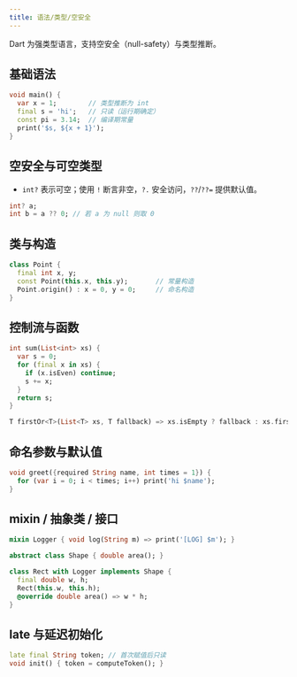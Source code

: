 ```yaml
---
title: 语法/类型/空安全
---
```


Dart 为强类型语言，支持空安全（null-safety）与类型推断。

## 基础语法

```dart
void main() {
  var x = 1;        // 类型推断为 int
  final s = 'hi';   // 只读（运行期确定）
  const pi = 3.14;  // 编译期常量
  print('$s, ${x + 1}');
}
```

## 空安全与可空类型

- `int?` 表示可空；使用 `!` 断言非空，`?.` 安全访问，`??`/`??=` 提供默认值。

```dart
int? a;
int b = a ?? 0; // 若 a 为 null 则取 0
```

## 类与构造

```dart
class Point {
  final int x, y;
  const Point(this.x, this.y);       // 常量构造
  Point.origin() : x = 0, y = 0;     // 命名构造
}
```

## 控制流与函数

```dart
int sum(List<int> xs) {
  var s = 0;
  for (final x in xs) {
    if (x.isEven) continue;
    s += x;
  }
  return s;
}

T firstOr<T>(List<T> xs, T fallback) => xs.isEmpty ? fallback : xs.first;
```

## 命名参数与默认值

```dart
void greet({required String name, int times = 1}) {
  for (var i = 0; i < times; i++) print('hi $name');
}
```

## mixin / 抽象类 / 接口

```dart
mixin Logger { void log(String m) => print('[LOG] $m'); }

abstract class Shape { double area(); }

class Rect with Logger implements Shape {
  final double w, h;
  Rect(this.w, this.h);
  @override double area() => w * h;
}
```

## late 与延迟初始化

```dart
late final String token; // 首次赋值后只读
void init() { token = computeToken(); }
```

